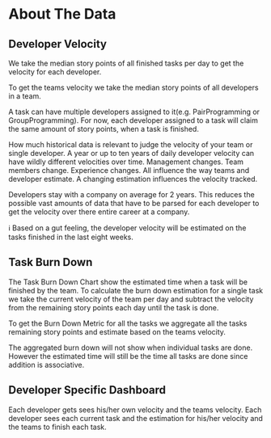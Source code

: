 # About The Data

## Developer Velocity

We take the median story points of all finished tasks per day to get the velocity for each developer.

To get the teams velocity we take the median story points of all developers in a team.

A task can have multiple developers assigned to it(e.g. PairProgramming or GroupProgramming).
For now, each developer assigned to a task will claim the same amount of story points, when a task is finished.

How much historical data is relevant to judge the velocity of your team or single developer. A year or up to ten years
of daily developer velocity can have wildly different velocities over time. Management changes. Team members change.
Experience changes. All influence the way teams and developer estimate. A changing estimation influences the velocity
tracked.

Developers stay with a company on average for 2 years. This reduces the possible vast amounts of data that have to be
parsed for each developer to get the velocity over there entire career at a company.

ℹ️ Based on a gut feeling, the developer velocity will be estimated on the tasks finished in the last eight weeks.

## Task Burn Down

The Task Burn Down Chart show the estimated time when a task will be finished by the team.
To calculate the burn down estimation for a single task we take the current velocity of the team per day and subtract
the velocity from the remaining story points each day until the task is done.

To get the Burn Down Metric for all the tasks we aggregate all the tasks remaining story points and estimate based on
the teams velocity.

The aggregated burn down will not show when individual tasks are done. However the estimated time will still be the time
all tasks are done since addition is associative.

## Developer Specific Dashboard

Each developer gets sees his/her own velocity and the teams velocity.
Each developer sees each current task and the estimation for his/her velocity and the teams to finish each task. 
